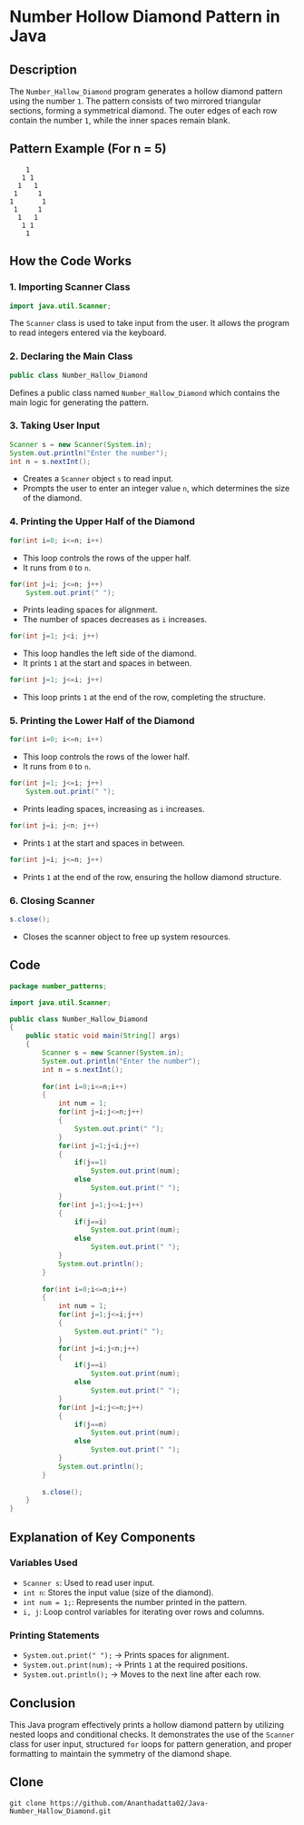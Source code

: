 # Number Hollow Diamond Pattern in Java

## Description
The `Number_Hallow_Diamond` program generates a hollow diamond pattern using the number `1`. The pattern consists of two mirrored triangular sections, forming a symmetrical diamond. The outer edges of each row contain the number `1`, while the inner spaces remain blank.

## Pattern Example (For n = 5)
```
    1
   1 1
  1   1
 1     1
1       1
 1     1
  1   1
   1 1
    1
```

## How the Code Works

### 1. Importing Scanner Class
```java
import java.util.Scanner;
```
The `Scanner` class is used to take input from the user. It allows the program to read integers entered via the keyboard.

### 2. Declaring the Main Class
```java
public class Number_Hallow_Diamond
```
Defines a public class named `Number_Hallow_Diamond` which contains the main logic for generating the pattern.

### 3. Taking User Input
```java
Scanner s = new Scanner(System.in);
System.out.println("Enter the number");
int n = s.nextInt();
```
- Creates a `Scanner` object `s` to read input.
- Prompts the user to enter an integer value `n`, which determines the size of the diamond.

### 4. Printing the Upper Half of the Diamond
```java
for(int i=0; i<=n; i++)
```
- This loop controls the rows of the upper half.
- It runs from `0` to `n`.

```java
for(int j=i; j<=n; j++)
    System.out.print(" ");
```
- Prints leading spaces for alignment.
- The number of spaces decreases as `i` increases.

```java
for(int j=1; j<i; j++)
```
- This loop handles the left side of the diamond.
- It prints `1` at the start and spaces in between.

```java
for(int j=1; j<=i; j++)
```
- This loop prints `1` at the end of the row, completing the structure.

### 5. Printing the Lower Half of the Diamond
```java
for(int i=0; i<=n; i++)
```
- This loop controls the rows of the lower half.
- It runs from `0` to `n`.

```java
for(int j=1; j<=i; j++)
    System.out.print(" ");
```
- Prints leading spaces, increasing as `i` increases.

```java
for(int j=i; j<n; j++)
```
- Prints `1` at the start and spaces in between.

```java
for(int j=i; j<=n; j++)
```
- Prints `1` at the end of the row, ensuring the hollow diamond structure.

### 6. Closing Scanner
```java
s.close();
```
- Closes the scanner object to free up system resources.

## Code
```java
package number_patterns;

import java.util.Scanner;

public class Number_Hallow_Diamond
{
    public static void main(String[] args)
    {
        Scanner s = new Scanner(System.in);
        System.out.println("Enter the number");
        int n = s.nextInt();
        
        for(int i=0;i<=n;i++)
        {
            int num = 1;
            for(int j=i;j<=n;j++)
            {
                System.out.print(" ");
            }
            for(int j=1;j<i;j++)
            {
                if(j==1)
                    System.out.print(num);
                else
                    System.out.print(" ");
            }
            for(int j=1;j<=i;j++)
            {
                if(j==i)
                    System.out.print(num);
                else
                    System.out.print(" ");
            }
            System.out.println();
        }
        
        for(int i=0;i<=n;i++)
        {
            int num = 1;
            for(int j=1;j<=i;j++)
            {
                System.out.print(" ");
            }
            for(int j=i;j<n;j++)
            {
                if(j==i)
                    System.out.print(num);
                else
                    System.out.print(" ");
            }
            for(int j=i;j<=n;j++)
            {
                if(j==n)
                    System.out.print(num);
                else
                    System.out.print(" ");
            }
            System.out.println();
        }
        
        s.close();
    }
}
```

## Explanation of Key Components

### Variables Used
- `Scanner s`: Used to read user input.
- `int n`: Stores the input value (size of the diamond).
- `int num = 1;`: Represents the number printed in the pattern.
- `i, j`: Loop control variables for iterating over rows and columns.

### Printing Statements
- `System.out.print(" ");` → Prints spaces for alignment.
- `System.out.print(num);` → Prints `1` at the required positions.
- `System.out.println();` → Moves to the next line after each row.

## Conclusion
This Java program effectively prints a hollow diamond pattern by utilizing nested loops and conditional checks. It demonstrates the use of the `Scanner` class for user input, structured `for` loops for pattern generation, and proper formatting to maintain the symmetry of the diamond shape.

## Clone
```
git clone https://github.com/Ananthadatta02/Java-Number_Hallow_Diamond.git
```
